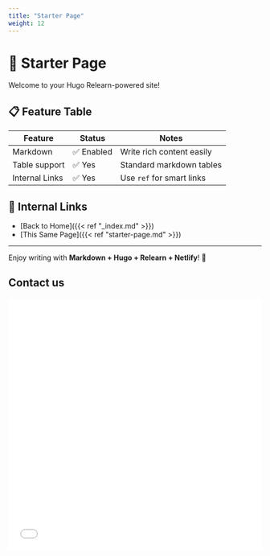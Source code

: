 ```yaml
---
title: "Starter Page"
weight: 12
---
```


# 🚀 Starter Page

Welcome to your Hugo Relearn-powered site!

## 📋 Feature Table

| Feature      | Status     | Notes                      |
|--------------|------------|----------------------------|
| Markdown     | ✅ Enabled | Write rich content easily  |
| Table support| ✅ Yes     | Standard markdown tables   |
| Internal Links | ✅ Yes   | Use `ref` for smart links  |

## 🔗 Internal Links

- [Back to Home]({{< ref "_index.md" >}})
- [This Same Page]({{< ref "starter-page.md" >}})

---

Enjoy writing with **Markdown + Hugo + Relearn + Netlify**! 🎉

## Contact us

<iframe src="[https://tally.so/embed/w8Dl1r?alignLeft=1&hideTitle=1&transparentBackground=1&dynamicHeight=1](https://tally.so/embed/w8Dl1r?alignLeft=1&hideTitle=1&transparentBackground=1&dynamicHeight=1)" 
        width="100%" height="500" frameborder="0" marginheight="0" marginwidth="0" title="Contact Us">
</iframe>

